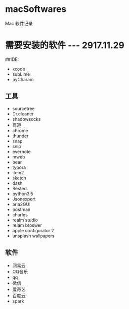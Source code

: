 # macSoftwares
 Mac 软件记录

# 需要安装的软件 --- 2917.11.29

##IDE: 
* xcode
* subLime
* pyCharam

## 工具
* sourcetree
* Dr.cleaner
* shadowsocks
* 有道
* chrome  
* thunder   
* snap   
* snip
* evernote  
* mweb 
* bear
* typora  
* item2
* sketch
* dash
* Rested
* python3.5
* Jsonexport
* aria2GUI
* postman
* charles
* realm studio
* relam broswer
* apple configurator 2
* unsplash wallpapers


## 软件
* 网易云 
* QQ音乐
* qq          
* 微信        
* 爱奇艺
* 百度云
* spark


